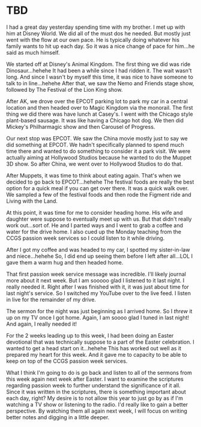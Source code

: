 # TBD

I had a great day yesterday spending time with my brother. I met up with him at Disney World. We did all of the must dos he needed. But mostly just went with the flow at our own pace. He is typically doing whatever his family wants to hit up each day. So it was a nice change of pace for him...he said as much himself.

We started off at Disney's Animal Kingdom. The first thing we did was ride Dinosaur...hehehe It had been a while since I had ridden it. The wait wasn't long. And since I wasn't by myself this time, it was nice to have someone to talk to in line...hehehe After that, we saw the Nemo and Friends stage show, followed by The Festival of the Lion King show.

After AK, we drove over the EPCOT parking lot to park my car in a central location and then headed over to Magic Kingdom via the monorail. The first thing we did there was have lunch at Casey's. I went with the Chicago style plant-based sausage. It was like having a Chicago hot dog. We then did Mickey's Philharmagic show and then Carousel of Progress.

Our next stop was EPCOT. We saw the China movie mostly just to say we did something at EPCOT. We hadn't specifically planned to spend much time there and wanted to do something to consider it a park visit. We were actually aiming at Hollywood Studios because he wanted to do the Muppet 3D show. So after China, we went over to Hollywood Studios to do that.

After Muppets, it was time to think about eating again. That's when we decided to go back to EPCOT...hehehe The festival foods are really the best option for a quick meal if you can get over there. It was a quick walk over. We sampled a few of the festival foods and then rode the Figment ride and Living with the Land.

At this point, it was time for me to consider heading home. His wife and daughter were suppose to eventually meet up with us. But that didn't really work out...sort of. He and I parted ways and I went to grab a coffee and water for the drive home. I also cued up the Monday teaching from the CCGS passion week services so I could listen to it while driving.

After I got my coffee and was headed to my car, I spotted my sister-in-law and niece...hehehe So, I did end up seeing them before I left after all...LOL I gave them a warm hug and then headed home.

That first passion week service message was incredible. I'll likely journal more about it next week. But I am sooooo glad I listened to it last night. I really needed it. Right after I was finished with it, it was just about time for last night's service. So I switched my YouTube over to the live feed. I listen in live for the remainder of my drive.

The sermon for the night was just beginning as I arrived home. So I *threw* it up on my TV once I got home. Again, I am soooo glad I tuned in last night! And again, I really needed it!

For the 2 weeks leading up to this week, I had been doing an Easter devotional that was technically suppose to a part of the Easter celebration. I wanted to get a head start on it...hehehe This has worked out well as it prepared my heart for this week. And it gave me to capacity to be able to keep on top of the CCGS passion week services.

What I think I'm going to do is go back and listen to all of the sermons from this week again next week after Easter. I want to examine the scriptures regarding passion week to further understand the significance of it all. Since it was written in the scriptures, there is something important about each day, right? My desire is to not allow this year to just go by as if I'm watching a TV show or listening to the radio. I'd really like to gain a better perspective. By watching them all again next week, I will focus on writing better notes and digging in a little deeper.